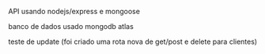 API usando nodejs/express e mongoose

banco de dados usado mongodb atlas 

teste de update (foi criado uma rota nova de get/post e delete para clientes)